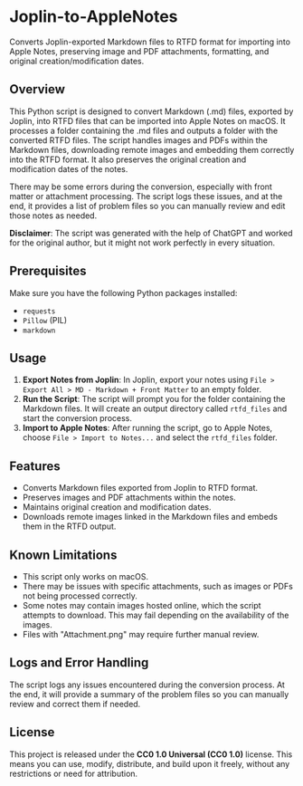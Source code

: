 # Joplin-to-AppleNotes

Converts Joplin-exported Markdown files to RTFD format for importing into Apple Notes, preserving image and PDF attachments, formatting, and original creation/modification dates.

## Overview

This Python script is designed to convert Markdown (.md) files, exported by Joplin, into RTFD files that can be imported into Apple Notes on macOS. It processes a folder containing the .md files and outputs a folder with the converted RTFD files. The script handles images and PDFs within the Markdown files, downloading remote images and embedding them correctly into the RTFD format. It also preserves the original creation and modification dates of the notes.

There may be some errors during the conversion, especially with front matter or attachment processing. The script logs these issues, and at the end, it provides a list of problem files so you can manually review and edit those notes as needed.

**Disclaimer**: The script was generated with the help of ChatGPT and worked for the original author, but it might not work perfectly in every situation.

## Prerequisites

Make sure you have the following Python packages installed:
- `requests`
- `Pillow` (PIL)
- `markdown`

## Usage

1. **Export Notes from Joplin**: In Joplin, export your notes using `File > Export All > MD - Markdown + Front Matter` to an empty folder.
2. **Run the Script**: The script will prompt you for the folder containing the Markdown files. It will create an output directory called `rtfd_files` and start the conversion process.
3. **Import to Apple Notes**: After running the script, go to Apple Notes, choose `File > Import to Notes...` and select the `rtfd_files` folder.

## Features

- Converts Markdown files exported from Joplin to RTFD format.
- Preserves images and PDF attachments within the notes.
- Maintains original creation and modification dates.
- Downloads remote images linked in the Markdown files and embeds them in the RTFD output.

## Known Limitations

- This script only works on macOS.
- There may be issues with specific attachments, such as images or PDFs not being processed correctly.
- Some notes may contain images hosted online, which the script attempts to download. This may fail depending on the availability of the images.
- Files with "Attachment.png" may require further manual review.

## Logs and Error Handling

The script logs any issues encountered during the conversion process. At the end, it will provide a summary of the problem files so you can manually review and correct them if needed.

## License

This project is released under the **CC0 1.0 Universal (CC0 1.0)** license. This means you can use, modify, distribute, and build upon it freely, without any restrictions or need for attribution.
